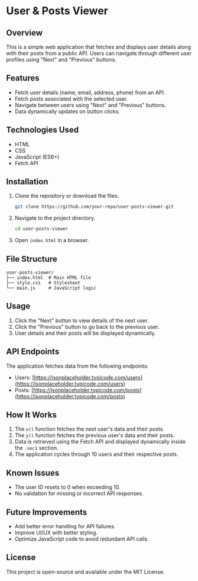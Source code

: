# User & Posts Viewer

## Overview
This is a simple web application that fetches and displays user details along with their posts from a public API. Users can navigate through different user profiles using "Next" and "Previous" buttons.

## Features
- Fetch user details (name, email, address, phone) from an API.
- Fetch posts associated with the selected user.
- Navigate between users using "Next" and "Previous" buttons.
- Data dynamically updates on button clicks.

## Technologies Used
- HTML
- CSS
- JavaScript (ES6+)
- Fetch API

## Installation
1. Clone the repository or download the files.
   ```sh
   git clone https://github.com/your-repo/user-posts-viewer.git
   ```
2. Navigate to the project directory.
   ```sh
   cd user-posts-viewer
   ```
3. Open `index.html` in a browser.

## File Structure
```
user-posts-viewer/
├── index.html  # Main HTML file
├── style.css   # Stylesheet
└── main.js     # JavaScript logic
```

## Usage
1. Click the "Next" button to view details of the next user.
2. Click the "Previous" button to go back to the previous user.
3. User details and their posts will be displayed dynamically.

## API Endpoints
The application fetches data from the following endpoints:
- Users: [https://jsonplaceholder.typicode.com/users](https://jsonplaceholder.typicode.com/users)
- Posts: [https://jsonplaceholder.typicode.com/posts](https://jsonplaceholder.typicode.com/posts)

## How It Works
1. The `x()` function fetches the next user's data and their posts.
2. The `y()` function fetches the previous user's data and their posts.
3. Data is retrieved using the Fetch API and displayed dynamically inside the `.sec1` section.
4. The application cycles through 10 users and their respective posts.

## Known Issues
- The user ID resets to 0 when exceeding 10.
- No validation for missing or incorrect API responses.

## Future Improvements
- Add better error handling for API failures.
- Improve UI/UX with better styling.
- Optimize JavaScript code to avoid redundant API calls.

## License
This project is open-source and available under the MIT License.


